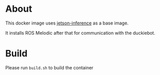 # About

This docker image uses [jetson-inference](https://github.com/dusty-nv/jetson-inference) as a base image.

It installs ROS Melodic after that for communication with the duckiebot. 


# Build

Please run `build.sh` to build the container
